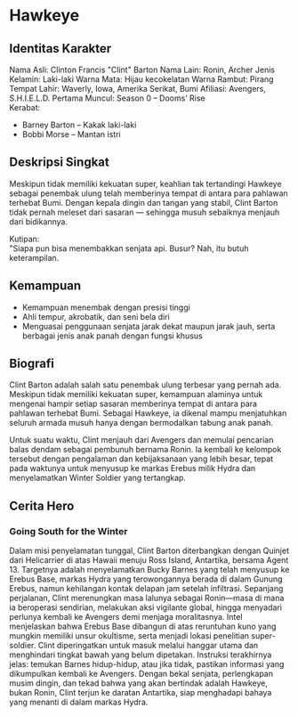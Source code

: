 # Hawkeye

## Identitas Karakter

Nama Asli: Clinton Francis "Clint" Barton
Nama Lain: Ronin, Archer
Jenis Kelamin: Laki-laki
Warna Mata: Hijau kecokelatan
Warna Rambut: Pirang
Tempat Lahir: Waverly, Iowa, Amerika Serikat, Bumi 
Afiliasi: Avengers, S.H.I.E.L.D. 
Pertama Muncul: Season 0 – Dooms’ Rise  
Kerabat:
- Barney Barton – Kakak laki-laki
- Bobbi Morse – Mantan istri

## Deskripsi Singkat

Meskipun tidak memiliki kekuatan super, keahlian tak tertandingi Hawkeye sebagai penembak ulung telah memberinya tempat di antara para pahlawan terhebat Bumi. Dengan kepala dingin dan tangan yang stabil, Clint Barton tidak pernah meleset dari sasaran — sehingga musuh sebaiknya menjauh dari bidikannya.

Kutipan:  
"Siapa pun bisa menembakkan senjata api. Busur? Nah, itu butuh keterampilan.

## Kemampuan

- Kemampuan menembak dengan presisi tinggi
- Ahli tempur, akrobatik, dan seni bela diri
- Menguasai penggunaan senjata jarak dekat maupun jarak jauh, serta berbagai jenis anak panah dengan fungsi khusus

## Biografi

Clint Barton adalah salah satu penembak ulung terbesar yang pernah ada. Meskipun tidak memiliki kekuatan super, kemampuan alaminya untuk mengenai hampir setiap sasaran memberinya tempat di antara para pahlawan terhebat Bumi. Sebagai Hawkeye, ia dikenal mampu menjatuhkan seluruh armada musuh hanya dengan bermodalkan tabung anak panah.

Untuk suatu waktu, Clint menjauh dari Avengers dan memulai pencarian balas dendam sebagai pembunuh bernama Ronin. Ia kembali ke kelompok tersebut dengan pengalaman dan kebijaksanaan yang lebih besar, tepat pada waktunya untuk menyusup ke markas Erebus milik Hydra dan menyelamatkan Winter Soldier yang tertangkap.

## Cerita Hero

### Going South for the Winter
Dalam misi penyelamatan tunggal, Clint Barton diterbangkan dengan Quinjet dari Helicarrier di atas Hawaii menuju Ross Island, Antartika, bersama Agent 13. Targetnya adalah menyelamatkan Bucky Barnes yang telah menyusup ke Erebus Base, markas Hydra yang terowongannya berada di dalam Gunung Erebus, namun kehilangan kontak delapan jam setelah infiltrasi. Sepanjang perjalanan, Clint merenungkan masa lalunya sebagai Ronin—masa di mana ia beroperasi sendirian, melakukan aksi vigilante global, hingga menyadari perlunya kembali ke Avengers demi menjaga moralitasnya. Intel menjelaskan bahwa Erebus Base dibangun di atas reruntuhan kuno yang mungkin memiliki unsur okultisme, serta menjadi lokasi penelitian super-soldier. Clint diperingatkan untuk masuk melalui hanggar utama dan menghindari tingkat bawah yang belum dipetakan. Instruksi terakhirnya jelas: temukan Barnes hidup-hidup, atau jika tidak, pastikan informasi yang dikumpulkan kembali ke Avengers. Dengan bekal senjata, perlengkapan musim dingin, dan tekad bahwa yang akan bertindak adalah Hawkeye, bukan Ronin, Clint terjun ke daratan Antartika, siap menghadapi bahaya yang menanti di dalam markas Hydra.